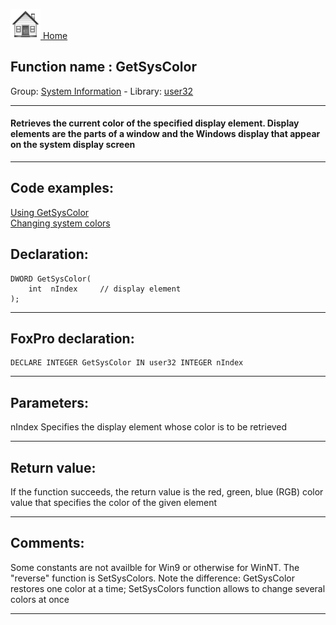 [<img src="../../images/home.png"> Home ](https://github.com/VFPX/Win32API)  

## Function name : GetSysColor
Group: [System Information](../../functions_group.md#System_Information)  -  Library: [user32](../../libraries.md#user32)  
***  


#### Retrieves the current color of the specified display element. Display elements are the parts of a window and the Windows display that appear on the system display screen
***  


## Code examples:
[Using GetSysColor](../../samples/sample_039.md)  
[Changing system colors](../../samples/sample_040.md)  

## Declaration:
```foxpro  
DWORD GetSysColor(
	int  nIndex 	// display element
);  
```  
***  


## FoxPro declaration:
```foxpro  
DECLARE INTEGER GetSysColor IN user32 INTEGER nIndex  
```  
***  


## Parameters:
nIndex
Specifies the display element whose color is to be retrieved  
***  


## Return value:
If the function succeeds, the return value is the red, green, blue (RGB) color value that specifies the color of the given element  
***  


## Comments:
Some constants are not availble for Win9 or otherwise for WinNT. The "reverse" function is SetSysColors. Note the difference: GetSysColor restores one color at a time; SetSysColors function allows to change several colors at once  
  
***  

